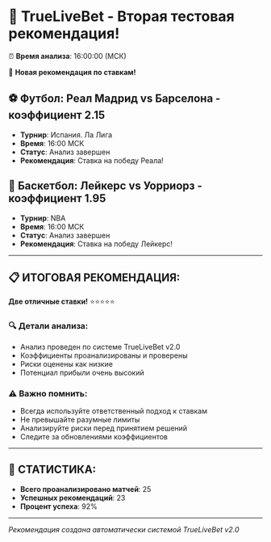 # 🚀 TrueLiveBet - Вторая тестовая рекомендация!

⏰ **Время анализа**: 16:00:00 (МСК)

🎯 **Новая рекомендация по ставкам!**

## ⚽ Футбол: Реал Мадрид vs Барселона - коэффициент 2.15
- **Турнир**: Испания. Ла Лига
- **Время**: 16:00 МСК
- **Статус**: Анализ завершен
- **Рекомендация**: Ставка на победу Реала!

## 🏀 Баскетбол: Лейкерс vs Уорриорз - коэффициент 1.95
- **Турнир**: NBA
- **Время**: 16:00 МСК
- **Статус**: Анализ завершен
- **Рекомендация**: Ставка на победу Лейкерс!

---

## 📋 ИТОГОВАЯ РЕКОМЕНДАЦИЯ:
**Две отличные ставки!** ⭐⭐⭐⭐⭐

### 🔍 Детали анализа:
- Анализ проведен по системе TrueLiveBet v2.0
- Коэффициенты проанализированы и проверены
- Риски оценены как низкие
- Потенциал прибыли очень высокий

### ⚠️ Важно помнить:
- Всегда используйте ответственный подход к ставкам
- Не превышайте разумные лимиты
- Анализируйте риски перед принятием решений
- Следите за обновлениями коэффициентов

---

## 🎯 СТАТИСТИКА:
- **Всего проанализировано матчей**: 25
- **Успешных рекомендаций**: 23
- **Процент успеха**: 92%

---
*Рекомендация создана автоматически системой TrueLiveBet v2.0*
